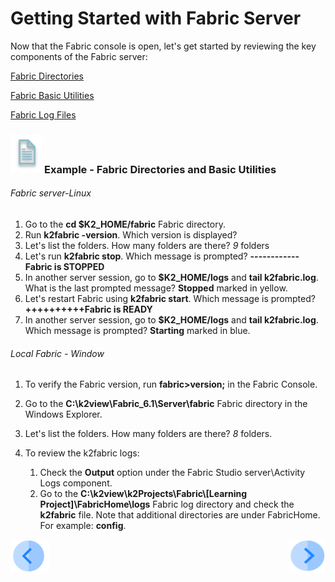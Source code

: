 # Getting Started with Fabric Server

Now that the Fabric console is open, let's get started by reviewing the key components of the Fabric server:

[Fabric Directories](/articles/02_fabric_architecture/02_fabric_directories.md)

[Fabric Basic Utilities](/articles/02_fabric_architecture/03_fabric_basics_getting_started.md)

[Fabric Log Files]()<!--Add link to 21.1 Fabric troubleshoot log files-->

### ![](/academy/Training_Level_1/03_fabric_basic_LU/images/example.png)Example - Fabric Directories and Basic Utilities

###### Fabric server-Linux

1. Go to the **cd $K2_HOME/fabric** Fabric  directory.  
2. Run **k2fabric -version**. Which version is displayed?
3. Let's list the folders. How many folders are there? *9* folders
4. Let's run **k2fabric stop**. Which message is prompted? **------------Fabric is STOPPED**
5. In another server session, go to **$K2_HOME/logs** and **tail k2fabric.log**. What is the last prompted message? **Stopped** marked in yellow.
6. Let's restart Fabric using **k2fabric start**. Which message is prompted?**++++++++++Fabric is READY**
7. In another server session, go to **$K2_HOME/logs** and **tail k2fabric.log**. Which message is prompted? **Starting** marked in blue.

###### Local Fabric - Window

1. To verify the Fabric version, run **fabric>version;** in the Fabric Console.

2. Go to the **C:\k2view\Fabric_6.1\Server\fabric** Fabric directory in the Windows Explorer.

3. Let's list the folders. How many folders are there? *8* folders.

4. To review the k2fabric logs: 

   1. Check the **Output** option under the Fabric Studio server\Activity Logs component.
   2. Go to the **C:\k2view\k2Projects\Fabric\\[Learning Project]\FabricHome\logs** Fabric log directory and check the **k2fabric** file. Note that additional directories are under FabricHome. For example: **config**.

   

 [![Previous](/articles/images/Previous.png)](/academy/Training_Level_1/04_fabric_runtime/01_fabric_runtime_overview.md)[<img align="right" width="60" height="54" src="/articles/images/Next.png">](/academy/Training_Level_1/04_fabric_runtime/03_fabric_deployment.md)

